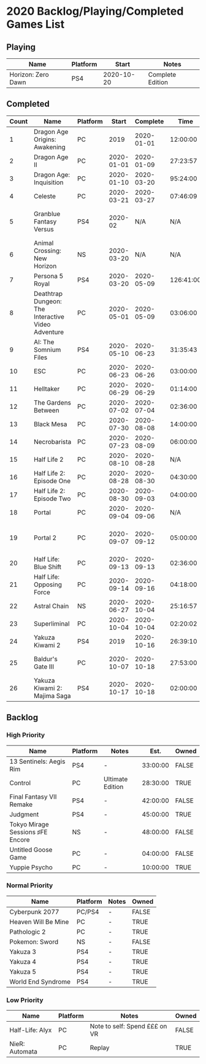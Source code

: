 # 2020 Backlog/Playing/Completed Games List

## Playing
| Name  | Platform | Start | Notes |
| - | - | - | - |
| Horizon: Zero Dawn | PS4 | 2020-10-20 | Complete Edition |

## Completed
| Count | Name  | Platform | Start | Complete | Time | Rating | Notes |
| - | - | - | - | - | - | - | - |
| 1 | Dragon Age Origins: Awakening | PC | 2019 | 2020-01-01 | 12:00:00 | ~ | Replay |
| 2 | Dragon Age II | PC | 2020-01-01 | 2020-01-09 | 27:23:57 | ~ | - |
| 3 | Dragon Age: Inquisition | PC | 2020-01-10 | 2020-03-20 | 95:24:00 | + | - | 
| 4 | Celeste | PC |  2020-03-21 | 2020-03-27 | 07:46:09 | + | - |
| 5 | Granblue Fantasy Versus | PS4 | 2020-02 | N/A | N/A | + | Fighting Game, so can't really "complete" |
| 6 | Animal Crossing: New Horizon | NS | 2020-03-20 | N/A | N/A | + | Sim, can't really "complete" |
| 7 | Persona 5 Royal | PS4 | 2020-03-20 | 2020-05-09 | 126:41:00 | + | - |
| 8 | Deathtrap Dungeon: The Interactive Video Adventure | PC | 2020-05-01 | 2020-05-09 | 03:06:00 | + | Single Route Clear |
| 9 | AI: The Somnium Files | PS4 | 2020-05-10 | 2020-06-23 | 31:35:43 | ~ | - |
| 10 | ESC | PC | 2020-06-23 | 2020-06-26 | 03:00:00 | ~ | - |
| 11 | Helltaker | PC | 2020-06-29 | 2020-06-29 | 01:14:00 | + | Demon Girls  |
| 12 | The Gardens Between | PC | 2020-07-02 | 2020-07-04 | 02:36:00 | + | - |
| 13 | Black Mesa | PC | 2020-07-30 | 2020-08-08 | 14:00:00 | + | - |
| 14 | Necrobarista | PC | 2020-07-23 | 2020-08-09 | 06:00:00 | + | - |
| 15 | Half Life 2 | PC | 2020-08-10 | 2020-08-28 | N/A | + | Replay |
| 16 | Half Life 2: Episode One | PC | 2020-08-28 | 2020-08-30 | 04:30:00 | + | Replay |
| 17 | Half Life 2: Episode Two | PC | 2020-08-30 | 2020-09-03 | 04:00:00 | + | Replay |
| 18 | Portal | PC | 2020-09-04 | 2020-09-06 | N/A | + | Replay |
| 19 | Portal 2 | PC | 2020-09-07 | 2020-09-12 | 05:00:00 | + | Replay, Single Player Mode |
| 20 | Half Life: Blue Shift | PC | 2020-09-13 | 2020-09-13 | 02:36:00 | ~ | Replay |
| 21 | Half Life: Opposing Force | PC | 2020-09-14 | 2020-09-16 | 04:18:00 | ~ | Replay |
| 22 | Astral Chain | NS | 2020-06-27 | 2020-10-04 | 25:16:57 | + | - |
| 23 | Superliminal | PC | 2020-10-04 | 2020-10-04 | 02:20:02 | + | 🤯 |
| 24 | Yakuza Kiwami 2 | PS4 | 2019 | 2020-10-16 | 26:39:10 | + | Main story |
| 25 | Baldur's Gate III | PC | 2020-10-07 | 2020-10-18 | 27:53:00 | + | Early Access: Act I |
| 26 | Yakuza Kiwami 2: Majima Saga | PS4 | 2020-10-17 | 2020-10-18 | 02:00:00 | + | - |

## Backlog
### High Priority
| Name  | Platform | Notes | Est. | Owned |
| - | - | - | - | - |
| 13 Sentinels: Aegis Rim | PS4 | - | 33:00:00 | FALSE |
| Control | PC | Ultimate Edition | 28:30:00 | TRUE |
| Final Fantasy VII Remake | PS4 | - | 42:00:00 | FALSE |
| Judgment | PS4 | - | 45:00:00 | TRUE |
| Tokyo Mirage Sessions ♯FE Encore | NS | - | 48:00:00 | FALSE |
| Untitled Goose Game | PC | - | 04:00:00 | FALSE |
| Yuppie Psycho | PC | - | 10:00:00 | TRUE |

### Normal Priority
| Name  | Platform | Notes | Owned |
| - | - | - | - |
| Cyberpunk 2077 | PC/PS4 | - | FALSE |
| Heaven Will Be Mine | PC | - | TRUE |
| Pathologic 2 | PC | - | TRUE |
| Pokemon: Sword | NS | - | FALSE |
| Yakuza 3 | PS4 | - | TRUE |
| Yakuza 4 | PS4 | - | TRUE |
| Yakuza 5 | PS4 | - | TRUE |
| World End Syndrome | PS4 | - | TRUE |

### Low Priority
| Name  | Platform | Notes | Owned |
| - | - | - | - |
| Half-Life: Alyx | PC | Note to self: Spend £££ on VR | FALSE |
| NieR: Automata | PC | Replay | TRUE |
